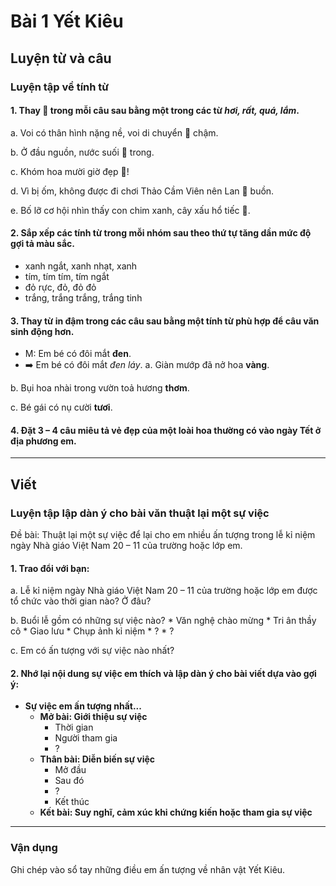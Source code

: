 # Bài 1 Yết Kiêu

## Luyện từ và câu

### Luyện tập về tính từ

#### 1. Thay 🌸 trong mỗi câu sau bằng một trong các từ *hơi, rất, quá, lắm*.
   
 a. Voi có thân hình nặng nề, voi di chuyển 🌸 chậm.
 
 b. Ở đầu nguồn, nước suối 🌸 trong.
 
 c. Khóm hoa mười giờ đẹp 🌸!
 
 d. Vì bị ốm, không được đi chơi Thảo Cầm Viên nên Lan 🌸 buồn.
 
 e. Bố lỡ cơ hội nhìn thấy con chim xanh, cây xấu hổ tiếc 🌸.

#### 2. Sắp xếp các tính từ trong mỗi nhóm sau theo thứ tự tăng dần mức độ gợi tả màu sắc.
 *   xanh ngắt, xanh nhạt, xanh
 *   tím, tím tím, tím ngắt
 *   đỏ rực, đỏ, đỏ đỏ
 *   trắng, trắng trắng, trắng tinh

#### 3.  Thay từ in đậm trong các câu sau bằng một tính từ phù hợp để câu văn sinh động hơn.
 *   M: Em bé có đôi mắt **đen**.
 *   ➡️ Em bé có đôi mắt *đen láy*.
 a. Giàn mướp đã nở hoa **vàng**.
 
 b. Bụi hoa nhài trong vườn toả hương **thơm**.
 
 c. Bé gái có nụ cười **tươi**.

#### 4.  Đặt 3 – 4 câu miêu tả vẻ đẹp của một loài hoa thường có vào ngày Tết ở địa phương em.

---

## Viết

### Luyện tập lập dàn ý cho bài văn thuật lại một sự việc

Đề bài: Thuật lại một sự việc để lại cho em nhiều ấn tượng trong lễ kỉ niệm ngày Nhà giáo Việt Nam 20 – 11 của trường hoặc lớp em.

#### 1.  Trao đổi với bạn:
 a. Lễ kỉ niệm ngày Nhà giáo Việt Nam 20 – 11 của trường hoặc lớp em được tổ chức vào thời gian nào? Ở đâu?
 
 b. Buổi lễ gồm có những sự việc nào?
     *   Văn nghệ chào mừng
     *   Tri ân thầy cô
     *   Giao lưu
     *   Chụp ảnh kỉ niệm
     *   ?
     *   ?
 
 c. Em có ấn tượng với sự việc nào nhất?

#### 2.  Nhớ lại nội dung sự việc em thích và lập dàn ý cho bài viết dựa vào gợi ý:
 *   **Sự việc em ấn tượng nhất...**
     *   **Mở bài: Giới thiệu sự việc**
         *   Thời gian
         *   Người tham gia
         *   ?
     *   **Thân bài: Diễn biến sự việc**
         *   Mở đầu
         *   Sau đó
         *   ?
         *   Kết thúc
     *   **Kết bài: Suy nghĩ, cảm xúc khi chứng kiến hoặc tham gia sự việc**

---

### Vận dụng

Ghi chép vào sổ tay những điều em ấn tượng về nhân vật Yết Kiêu.
